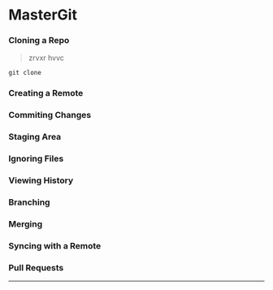 # MasterGit

### Cloning a Repo

> zrvxr
hvvc

` git clone  `

### Creating a Remote



### Commiting Changes



### Staging Area



### Ignoring Files



### Viewing History



### Branching



### Merging



### Syncing with a Remote



### Pull Requests

---


